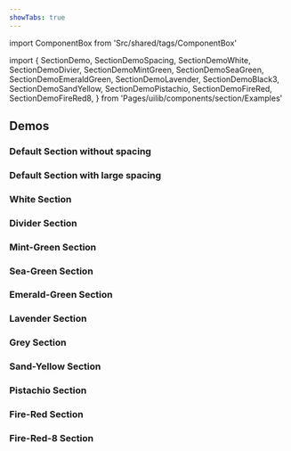 ```yaml
---
showTabs: true
---
```


import ComponentBox from 'Src/shared/tags/ComponentBox'

import {
SectionDemo,
SectionDemoSpacing,
SectionDemoWhite,
SectionDemoDivier,
SectionDemoMintGreen,
SectionDemoSeaGreen,
SectionDemoEmeraldGreen,
SectionDemoLavender,
SectionDemoBlack3,
SectionDemoSandYellow,
SectionDemoPistachio,
SectionDemoFireRed,
SectionDemoFireRed8,
} from 'Pages/uilib/components/section/Examples'

## Demos

### Default Section without spacing

<SectionDemo />

### Default Section with large spacing

<SectionDemoSpacing />

### White Section

<SectionDemoWhite />

### Divider Section

<SectionDemoDivier />

### Mint-Green Section

<SectionDemoMintGreen />

### Sea-Green Section

<SectionDemoSeaGreen />

### Emerald-Green Section

<SectionDemoEmeraldGreen />

### Lavender Section

<SectionDemoLavender />

### Grey Section

<SectionDemoBlack3 />

### Sand-Yellow Section

<SectionDemoSandYellow />

### Pistachio Section

<SectionDemoPistachio />

### Fire-Red Section

<SectionDemoFireRed />

### Fire-Red-8 Section

<SectionDemoFireRed8 />
